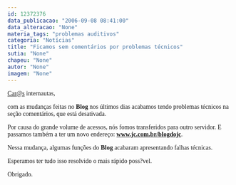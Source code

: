 ```yaml
---
id: 12372376
data_publicacao: "2006-09-08 08:41:00"
data_alteracao: "None"
materia_tags: "problemas auditivos"
categoria: "Notícias"
title: "Ficamos sem comentários por problemas técnicos"
sutia: "None"
chapeu: "None"
autor: "None"
imagem: "None"
---
```

<p><P><A href=\"mailto:Car@s\"><FONT face=Verdana>Car@s</FONT></A><FONT face=Verdana> internautas,</FONT></P></p>
<p><P><FONT face=Verdana>com as mudanças feitas no <STRONG>Blog</STRONG> nos últimos dias acabamos tendo problemas técnicos na seção comentários, que está desativada.</FONT></P></p>
<p><P><FONT face=Verdana>Por causa do grande volume de acessos, nós fomos transferidos para outro servidor. E passamos também a ter um novo endereço: </FONT><A href=\"https://www.jc.com.br/blogdojc\"><FONT face=Verdana><STRONG>www.jc.com.br/blogdojc</STRONG></FONT></A><FONT face=Verdana>.</FONT></P></p>
<p><P><FONT face=Verdana>Nessa mudança, algumas funções do <STRONG>Blog</STRONG> acabaram apresentando&nbsp;falhas técnicas.</FONT></P></p>
<p><P><FONT face=Verdana>Esperamos ter tudo isso resolvido o mais rápido poss?vel.</FONT></P></p>
<p><P><FONT face=Verdana>Obrigado.</FONT></P> </p>
